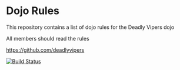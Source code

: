 Dojo Rules
==========

This repository contains a list of dojo rules for the Deadly Vipers dojo

All members should read the rules

https://github.com/deadlyvipers

[![Build Status](https://secure.travis-ci.org/rails/arel.svg?branch=master)](http://travis-ci.org/rails/arel)
